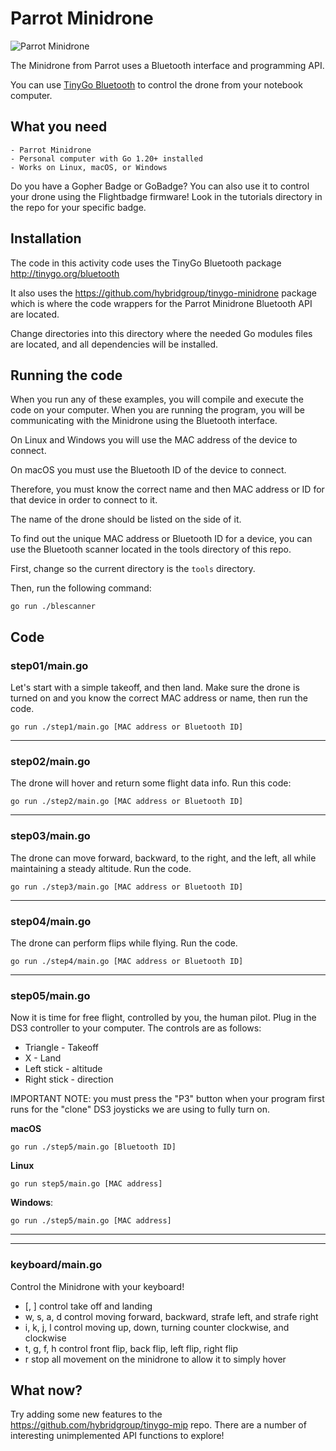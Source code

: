 # Parrot Minidrone

![Parrot Minidrone](https://upload.wikimedia.org/wikipedia/commons/thumb/6/66/Rolling_Spider.jpg/320px-Rolling_Spider.jpg)

The Minidrone from Parrot uses a Bluetooth interface and programming API.

You can use [TinyGo Bluetooth](https://tinygo.org/bluetooth) to control the drone from your notebook computer.

## What you need

    - Parrot Minidrone
    - Personal computer with Go 1.20+ installed
    - Works on Linux, macOS, or Windows

Do you have a Gopher Badge or GoBadge? You can also use it to control your drone using the Flightbadge firmware! Look in the tutorials directory in the repo for your specific badge.

## Installation

The code in this activity code uses the TinyGo Bluetooth package http://tinygo.org/bluetooth

It also uses the https://github.com/hybridgroup/tinygo-minidrone package which is where the code wrappers for the Parrot Minidrone Bluetooth API are located.

Change directories into this directory where the needed Go modules files are located, and all dependencies will be installed.

## Running the code

When you run any of these examples, you will compile and execute the code on your computer. When you are running the program, you will be communicating with the Minidrone using the Bluetooth interface.

On Linux and Windows you will use the MAC address of the device to connect.

On macOS you must use the Bluetooth ID of the device to connect.

Therefore, you must know the correct name and then MAC address or ID for that device in order to connect to it.

The name of the drone should be listed on the side of it.

To find out the unique MAC address or Bluetooth ID for a device, you can use the Bluetooth scanner located in the tools directory of this repo.

First, change so the current directory is the `tools` directory.

Then, run the following command:

```shell
go run ./blescanner
```

## Code

### step01/main.go

Let's start with a simple takeoff, and then land. Make sure the drone is turned on and you know the correct MAC address or name, then run the code.

```go run ./step1/main.go [MAC address or Bluetooth ID]```

<hr>

### step02/main.go

The drone will hover and return some flight data info. Run this code:

```go run ./step2/main.go [MAC address or Bluetooth ID]```

<hr>

### step03/main.go

The drone can move forward, backward, to the right, and the left, all while maintaining a steady altitude. Run the code. 

```go run ./step3/main.go [MAC address or Bluetooth ID]```

<hr>

### step04/main.go

The drone can perform flips while flying. Run the code.

```go run ./step4/main.go [MAC address or Bluetooth ID]```

<hr>

### step05/main.go

Now it is time for free flight, controlled by you, the human pilot. Plug in the DS3 controller to your computer. The controls are as follows:

* Triangle    - Takeoff
* X           - Land
* Left stick  - altitude
* Right stick - direction


IMPORTANT NOTE: you must press the "P3" button when your program first runs for the "clone" DS3 joysticks we are using to fully turn on.

**macOS**

`go run ./step5/main.go [Bluetooth ID]`

**Linux**

`go run step5/main.go [MAC address]`

**Windows**:

`go run ./step5/main.go [MAC address]`

<hr>

<hr>

### keyboard/main.go

Control the Minidrone with your keyboard!

- [, ] control take off and landing
- w, s, a, d control moving forward, backward, strafe left, and strafe right
- i, k, j, l control moving up, down, turning counter clockwise, and clockwise
- t, g, f, h control front flip, back flip, left flip, right flip
- r stop all movement on the minidrone to allow it to simply hover

## What now?

Try adding some new features to the https://github.com/hybridgroup/tinygo-mip repo. There are a number of interesting unimplemented API functions to explore!
